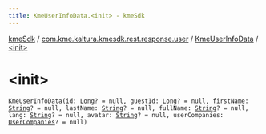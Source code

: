 ```yaml
---
title: KmeUserInfoData.<init> - kmeSdk
---
```


[kmeSdk](../../index.html) / [com.kme.kaltura.kmesdk.rest.response.user](../index.html) / [KmeUserInfoData](index.html) / [&lt;init&gt;](./-init-.html)

# &lt;init&gt;

`KmeUserInfoData(id: `[`Long`](https://kotlinlang.org/api/latest/jvm/stdlib/kotlin/-long/index.html)`? = null, guestId: `[`Long`](https://kotlinlang.org/api/latest/jvm/stdlib/kotlin/-long/index.html)`? = null, firstName: `[`String`](https://kotlinlang.org/api/latest/jvm/stdlib/kotlin/-string/index.html)`? = null, lastName: `[`String`](https://kotlinlang.org/api/latest/jvm/stdlib/kotlin/-string/index.html)`? = null, fullName: `[`String`](https://kotlinlang.org/api/latest/jvm/stdlib/kotlin/-string/index.html)`? = null, lang: `[`String`](https://kotlinlang.org/api/latest/jvm/stdlib/kotlin/-string/index.html)`? = null, avatar: `[`String`](https://kotlinlang.org/api/latest/jvm/stdlib/kotlin/-string/index.html)`? = null, userCompanies: `[`UserCompanies`](-user-companies/index.html)`? = null)`